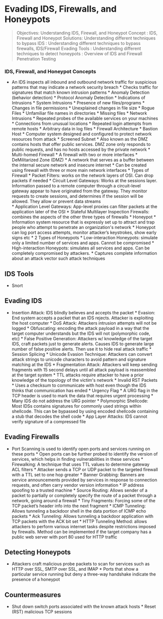 # Evading IDS, Firewalls, and Honeypots

> Objectives: Understanding IDS, Firewall, and Honeypot Concept : IDS, Firewall and Honeypot Solutions: Understanding different techniques to bypass IDS : Understanding different techniques to bypass firewalls, IDS/Firewall Evading Tools : Understanding different techniques to detect honeypots : Overview of IDS and Firewall Penetration Testing


### IDS, Firewall, and Honeypot Concepts

   * An IDS inspects all inbound and outbound network traffic for suspicious patterns that may indicate a network security breach 
         * Checks traffic for signatures that match known intrusion patterns
         * Anomaly Detection (behavior detection)
         * Protocol Anomaly Detection
         * Indications of Intrusions
         * System Intrusions
         * Presence of new files/programs
         * Changes in file permissions
         * Unexplained changes in file size
         * Rogue Files
         * Unfamiliar file names in directories
         * Missing files
         * Network Intrusions
         * Repeated probes of the available services on your machines
         * Connections from unusual locations
         * Repeated login attempts from remote hosts
         * Arbitrary data in log files
         * Firewall Architecture 
         * Bastion Host
         * Computer system designed and configured to protect network resources from attack
         * Screened Subnet
         * Also known as the DMZ contains hosts that offer public services. DMZ zone only responds to public requests, and has no hosts accessed by the private network
         * Multi-homed Firewall
         * A firewall with two or more interfaces
         * DeMilitarized Zone (DMZ)
         * A network that serves as a buffer between the internal secure network and insecure internet 
         * Can be created using firewall with three or more main network interfaces
         * Types of Firewall
         * Packet Filters: works on the network layers of OSI. Can drop packets if needed
         * Circuit Level Gateways: Works at the sessions layer. Information passed to a remote computer through a circuit-level gateway appear to have originated from the gateway. They monitor requests to create sessions, and determines if the session will be allowed. They allow or prevent data streams    
         * Application Level Gateways: App-level proxies can filter packets at the application later of the OSI
         * Stateful Multilayer Inspection Firewalls: combines the aspects of the other three types of firewalls
         * Honeypot
         * Information system resource that is expressly set up to attract and trap people who attempt to penetrate an organization's network 
         * Honeypot can log port access attempts, monitor attacker’s keystrokes, show early signs etc
         * 2 Types of Honeypots
         * Low-interaction Honeypots: simulate only a limited number of services and apps. Cannot be compromised
         * High-interaction Honeypots: simulates all services and apps. Can be completely compromised by attackers.
         * Captures complete information about an attack vector such attack techniques

## IDS Tools


  * Snort


## Evading IDS
 
  * Insertion Attack: IDS blindly believes and accepts the packet
         * Evasion: End system accepts a packet that an IDS rejects. Attacker is exploiting the host computer
         * DoS Attack: Attackers intrusion attempts will not be logged
         * Obfuscating: encoding the attack payload in a way that the target computer understands but the IDS will not (polymorphic code, etc)
         * False Positive Generation: Attackers w/ knowledge of the target IDS, craft packets just to generate alerts. Causes IDS to generate large number of false positive alerts. Then use it to hide real attack traffic
         * Session Splicing
         * Unicode Evasion Technique: Attackers can convert attack strings to unicode characters to avoid pattern and signature matching at the IDS
         * Fragmentation Attack: Attackers will keep sending fragments with 15 second delays until all attack payload is reassembled at the target system
         * TTL attacks require attacker to have a prior knowledge of the topology of the victim's network
         * Invalid RST Packets
         * Uses a checksum to communicate with host even though the IDS thinks that communication has ended
         * Urgency Flag
         * A URG flag in the TCP header is used to mark the data that requires urgent processing 
         * Many IDS do not address the URG pointer
         * Polymorphic Shellcode: Most IDSs contains signatures for commonly used strings within shellcode. This can be bypassed by using encoded shellcode containing a stub that decodes the shell code
         * App Layer Attacks: IDS cannot verify signature of a compressed file


## Evading Firewalls


   * Port Scanning is used to identify open ports and services running on these ports 
         * Open ports can be further probed to identify the version of services, which helps in finding vulnerabilities in these services
         * Firewalking: A technique that uses TTL values to determine gateway ACL filters 
         * Attacker sends a TCP or UDP packet to the targeted firewall with a TTL set to one hop greater
         * Banner Grabbing: Banners are service announcements provided by services in response to connection requests, and often carry vendor version information
         * IP address spoofing to a trusted machine
         * Source Routing: Allows sender of a packet to partially or completely specify the route of a packet through a network, going around a firewall
         * Tiny Fragments: Forcing some of the TCP packet’s header info into the next fragment
         * ICMP Tunneling: Allows tunneling a backdoor shell in the data portion of ICMP echo packets
         * Ack Tunneling: Allows tunneling a backdoor application with TCP packets with the ACK bit set
         * HTTP Tunneling Method: allows attackers to perform various internet tasks despite restrictions imposed by firewalls. Method can be implemented if the target company has a public web server with port 80 used for HTTP traffic 


## Detecting Honeypots


   * Attackers craft malicious probe packets to scan for services such as HTTP over SSL, SMTP over SSL, and IMAP
         * Ports that show a particular service running but deny a three-way handshake indicate the presence of a honeypot 


## Countermeasures


   * Shut down switch ports associated with the known attack hosts
         * Reset (RST) malicious TCP sessions



